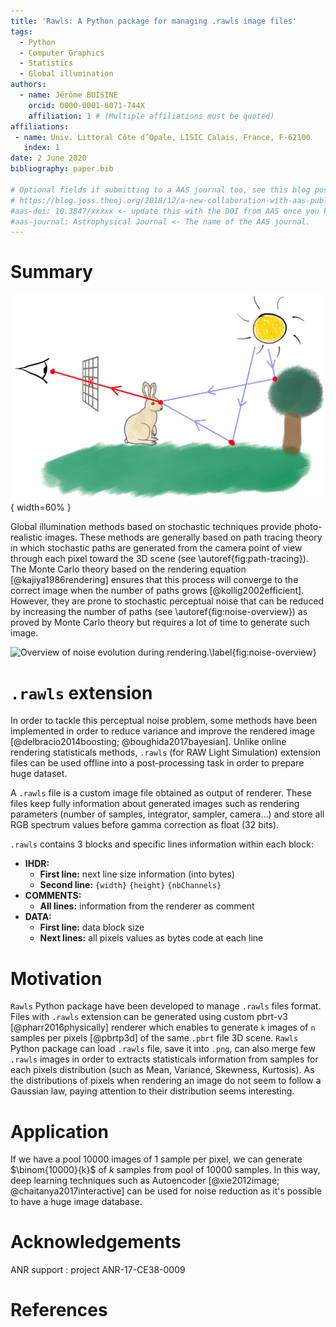 ```yaml
---
title: 'Rawls: A Python package for managing .rawls image files'
tags:
  - Python
  - Computer Graphics
  - Statistics
  - Global illumination
authors:
  - name: Jérôme BUISINE
    orcid: 0000-0001-6071-744X
    affiliation: 1 # (Multiple affiliations must be quoted)
affiliations:
 - name: Univ. Littoral Côte d’Opale, LISIC Calais, France, F-62100
   index: 1
date: 2 June 2020
bibliography: paper.bib

# Optional fields if submitting to a AAS journal too, see this blog post:
# https://blog.joss.theoj.org/2018/12/a-new-collaboration-with-aas-publishing
#aas-doi: 10.3847/xxxxx <- update this with the DOI from AAS once you know it.
#aas-journal: Astrophysical Journal <- The name of the AAS journal.
---
```


# Summary

![Scheme of global illumination rendering of 3D scene.\label{fig:path-tracing}](docs/source/_static/path-tracing.png){ width=60% }

Global illumination methods based on stochastic techniques provide photo-realistic images. These methods are generally based on path tracing theory in which stochastic paths are generated from the camera point of view through each pixel toward the 3D scene (see \autoref{fig:path-tracing}). The Monte Carlo theory based on the rendering equation [@kajiya1986rendering] ensures that this process will converge to the correct image when the number of paths grows [@kollig2002efficient]. However, they are prone to stochastic perceptual noise that can be reduced by increasing the number of paths (see \autoref{fig:noise-overview}) as proved by Monte Carlo theory but requires a lot of time to generate such image. 

![Overview of noise evolution during rendering.\label{fig:noise-overview}](docs/source/_static/noise-overview.png)

# `.rawls` extension

In order to tackle this perceptual noise problem, some methods have been implemented in order to reduce variance and improve the rendered image [@delbracio2014boosting; @boughida2017bayesian]. Unlike online rendering statisticals methods, `.rawls` (for RAW Light Simulation) extension files can be used offline into a post-processing task in order to prepare huge dataset.

A `.rawls` file is a custom image file obtained as output of renderer. These files keep fully information about generated images such as rendering parameters (number of samples, integrator, sampler, camera...) and store all RGB spectrum values before gamma correction as float (32 bits).

`.rawls` contains 3 blocks and specific lines information within each block:

- **IHDR:**
    - __First line:__ next line size information (into bytes)
    - __Second line:__ `{width}` `{height}` `{nbChannels}`
- **COMMENTS:**
    - __All lines:__ information from the renderer as comment
- **DATA:**
    - __First line:__ data block size
    - __Next lines:__ all pixels values as bytes code at each line

# Motivation

`Rawls` Python package have been developed to manage `.rawls` files format. Files with `.rawls` extension can be generated using custom pbrt-v3 [@pharr2016physically] renderer which enables to generate `k` images of `n` samples per pixels [@pbrtp3d] of the same `.pbrt` file 3D scene. `Rawls` Python package can load `.rawls` file, save it into `.png`, can also merge few `.rawls` images in order to extracts statisticals information from samples for each pixels distribution (such as Mean, Variance, Skewness, Kurtosis). As the distributions of pixels when rendering an image do not seem to follow a Gaussian law, paying attention to their distribution seems interesting.

# Application

If we have a pool $10000$ images of $1$ sample per pixel, we can generate $\binom{10000}{k}$ of $k$ samples from pool of $10000$ samples. In this way, deep learning techniques such as Autoencoder [@xie2012image; @chaitanya2017interactive] can be used for noise reduction as it's possible to have a huge image database.

# Acknowledgements

ANR support : project ANR-17-CE38-0009

# References
